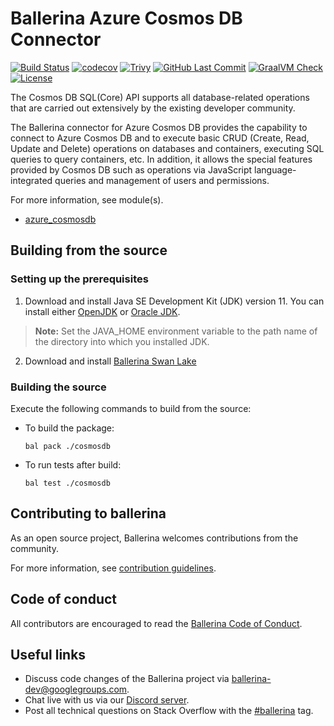 Ballerina Azure Cosmos DB Connector
===================
[![Build Status](https://github.com/ballerina-platform/module-ballerinax-azure-cosmosdb/workflows/CI/badge.svg)](https://github.com/ballerina-platform/module-ballerinax-azure-cosmosdb/actions?query=workflow%3ACI)
[![codecov](https://codecov.io/gh/ballerina-platform/module-ballerinax-azure-cosmosdb/branch/main/graph/badge.svg)](https://codecov.io/gh/ballerina-platform/module-ballerinax-azure-cosmosdb)
[![Trivy](https://github.com/ballerina-platform/module-ballerinax-azure-cosmosdb/actions/workflows/trivy-scan.yml/badge.svg)](https://github.com/ballerina-platform/module-ballerinax-azure-cosmosdb/actions/workflows/trivy-scan.yml)
[![GitHub Last Commit](https://img.shields.io/github/last-commit/ballerina-platform/module-ballerinax-azure-cosmosdb.svg)](https://github.com/ballerina-platform/module-ballerinax-azure-cosmosdb/commits/master)
[![GraalVM Check](https://github.com/ballerina-platform/module-ballerinax-azure-cosmosdb/actions/workflows/build-with-bal-test-native.yml/badge.svg)](https://github.com/ballerina-platform/module-ballerinax-azure-cosmosdb/actions/workflows/build-with-bal-test-native.yml)
[![License](https://img.shields.io/badge/License-Apache%202.0-blue.svg)](https://opensource.org/licenses/Apache-2.0)

The Cosmos DB SQL(Core) API supports all database-related operations that are carried out extensively by the existing 
developer community.

The Ballerina connector for Azure Cosmos DB provides the capability to connect to Azure Cosmos DB and to execute basic
CRUD (Create, Read, Update and Delete) operations on databases and containers, executing SQL queries to query 
containers, etc. In addition, it allows the special features provided by Cosmos DB such as operations via JavaScript 
language-integrated queries and management of users and permissions.

For more information, see module(s).
- [azure_cosmosdb](cosmosdb/Module.md)

## Building from the source
### Setting up the prerequisites
1.  Download and install Java SE Development Kit (JDK) version 11. You can install either [OpenJDK](https://adoptopenjdk.net/) or [Oracle JDK](https://www.oracle.com/java/technologies/javase-jdk11-downloads.html).
   > **Note:** Set the JAVA_HOME environment variable to the path name of the directory into which you installed
   JDK.
 
2. Download and install [Ballerina Swan Lake](https://ballerina.io/)
 
### Building the source
 
Execute the following commands to build from the source:
 
- To build the package:
   ```   
   bal pack ./cosmosdb
   ```
- To run tests after build:
   ```
   bal test ./cosmosdb
   ```
## Contributing to ballerina
 
As an open source project, Ballerina welcomes contributions from the community.
 
For more information, see [contribution guidelines](https://github.com/ballerina-platform/ballerina-lang/blob/master/CONTRIBUTING.md).
 
## Code of conduct
 
All contributors are encouraged to read the [Ballerina Code of Conduct](https://ballerina.io/code-of-conduct).
 
## Useful links
 
* Discuss code changes of the Ballerina project via [ballerina-dev@googlegroups.com](mailto:ballerina-dev@googlegroups.com).
* Chat live with us via our [Discord server](https://discord.gg/ballerinalang).
* Post all technical questions on Stack Overflow with the [#ballerina](https://stackoverflow.com/questions/tagged/ballerina) tag.
